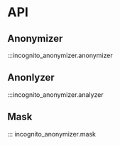# API 
## Anonymizer
:::incognito_anonymizer.anonymizer
## Anonlyzer
:::incognito_anonymizer.analyzer
## Mask
::: incognito_anonymizer.mask
